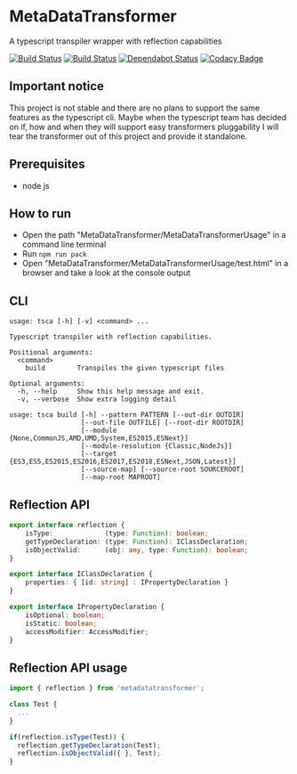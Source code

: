 # MetaDataTransformer
A typescript transpiler wrapper with reflection capabilities

[![Build Status](https://travis-ci.com/NtFreX/MetaDataTransformer.svg?branch=master)](https://travis-ci.com/NtFreX/MetaDataTransformer)
[![Build Status](https://dev.azure.com/ntfrex/MetaDataTransformer/_apis/build/status/NtFreX.MetaDataTransformer?branchName=master)](https://dev.azure.com/ntfrex/MetaDataTransformer/_build/latest?definitionId=1&branchName=master)
[![Dependabot Status](https://api.dependabot.com/badges/status?host=github&repo=NtFreX/MetaDataTransformer)](https://dependabot.com)
[![Codacy Badge](https://api.codacy.com/project/badge/Grade/ea59fba98f0d45288ed1a13d11c24049)](https://www.codacy.com/app/ntfrex/MetaDataTransformer?utm_source=github.com&amp;utm_medium=referral&amp;utm_content=NtFreX/MetaDataTransformer&amp;utm_campaign=Badge_Grade)

## Important notice
This project is not stable and there are no plans to support the same features as the typescript cli. Maybe when the typescript team has decided on if, how and when they will support easy transformers pluggability I will tear the transformer out of this project and provide it standalone.

## Prerequisites
-  node js

## How to run
-  Open the path "MetaDataTransformer/MetaDataTransformerUsage" in a command line terminal
-  Run `npm run pack`
-  Open "MetaDataTransformer/MetaDataTransformerUsage/test.html" in a browser and take a look at the console output

## CLI

```console
usage: tsca [-h] [-v] <command> ...

Typescript transpiler with reflection capabilities.

Positional arguments:
  <command>
    build        Transpiles the given typescript files

Optional arguments:
  -h, --help     Show this help message and exit.
  -v, --verbose  Show extra logging detail
  
usage: tsca build [-h] --pattern PATTERN [--out-dir OUTDIR]
                  [--out-file OUTFILE] [--root-dir ROOTDIR]
                  [--module {None,CommonJS,AMD,UMD,System,ES2015,ESNext}]
                  [--module-resolution {Classic,NodeJs}]
                  [--target {ES3,ES5,ES2015,ES2016,ES2017,ES2018,ESNext,JSON,Latest}]
                  [--source-map] [--source-root SOURCEROOT]
                  [--map-root MAPROOT]
```

## Reflection API

```ts
export interface reflection {
    isType:             (type: Function): boolean;
    getTypeDeclaration: (type: Function): IClassDeclaration;
    isObjectValid:      (obj: any, type: Function): boolean;
}

export interface IClassDeclaration {
    properties: { [id: string] : IPropertyDeclaration }
}

export interface IPropertyDeclaration {
    isOptional: boolean;
    isStatic: boolean;
    accessModifier: AccessModifier;
}
```

## Reflection API usage

```ts
import { reflection } from 'metadatatransformer';

class Test {
  ...
}

if(reflection.isType(Test)) {
  reflection.getTypeDeclaration(Test);
  reflection.isObjectValid({ }, Test);
}
```
